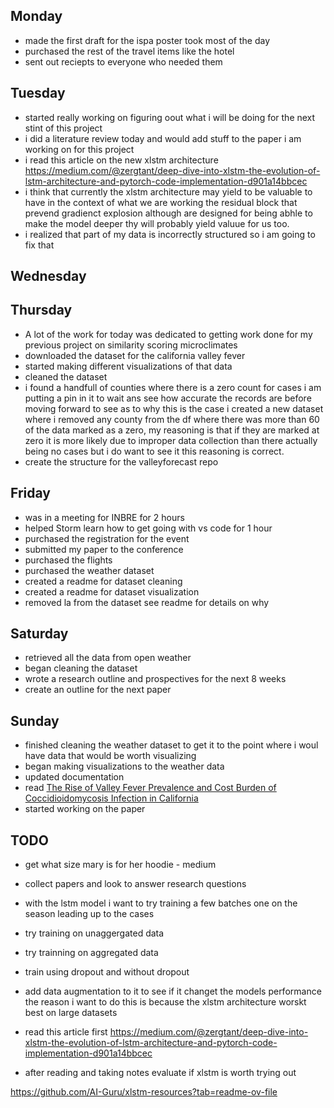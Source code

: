 ## Monday
- made the first draft for the ispa poster took most of the day
- purchased the rest of the travel items like the hotel
- sent out reciepts to everyone who needed them

## Tuesday
- started really working on figuring oout what i will be doing for the next stint of this project
- i did a literature review today and would add stuff to the paper i am working on for this project
- i read this article on the new xlstm architecture https://medium.com/@zergtant/deep-dive-into-xlstm-the-evolution-of-lstm-architecture-and-pytorch-code-implementation-d901a14bbcec
- i think that currently the xlstm architecture may yield to be valuable to have in the context of what we are working the residual block that prevend  gradienct explosion although are designed for being abhle to make the model deeper thy will probably yield valuue for us too.
- i realized that part of my data is incorrectly structured so i am going to fix that

## Wednesday

## Thursday
- A lot of the work for today was dedicated to getting work done for my previous project on similarity scoring microclimates
- downloaded the dataset for the california valley fever 
- started making different visualizations of that data 
- cleaned the dataset 
- i found a handfull of counties where there is a zero count for cases i am putting a pin in it to wait ans see how accurate the records are before moving forward to see as to why this is the case i created a new dataset where i removed any county from the df where there was more than 60 of the data marked as a zero, my reasoning is that if they are marked at zero it is more likely due to improper data collection than there actually being no cases but i do want to see it this reasoning is correct. 
- create the structure for the valleyforecast repo

## Friday 

- was in a meeting for INBRE for 2 hours
- helped Storm learn how to get going with vs code for 1 hour
- purchased the registration for the event
- submitted my paper to the conference
- purchased the flights
- purchased the weather dataset
- created a readme for dataset cleaning
- created a readme for dataset visualization
- removed la from the dataset see readme for details on why


## Saturday 

- retrieved all the data from open weather
- began cleaning the dataset 
- wrote a research outline and prospectives for the next 8 weeks 
- create an outline for the next paper


## Sunday

- finished cleaning the weather dataset to get it to the point where i woul have data that would be worth visualizing
- began making visualizations to the weather data
- updated documentation
- read [The Rise of Valley Fever Prevalence and Cost Burden of Coccidioidomycosis Infection in California](<../../papers/The Rise of Valley Fever Prevalence and Cost Burden of Coccidioidomycosis Infection in California.pdf>)
- started working on the paper

## TODO
- get what size mary is for her hoodie - medium
- collect papers and look to answer research questions
- with the lstm model i want to try training a few batches one on the season leading up to the cases
- try training on unaggergated data
- try trainning on aggregated data
- train using dropout and without dropout
- add data augmentation to it to see if it changet the models performance the reason i want to do this is because the xlstm architecture worskt best on large datasets



- read this article first
https://medium.com/@zergtant/deep-dive-into-xlstm-the-evolution-of-lstm-architecture-and-pytorch-code-implementation-d901a14bbcec
- after reading and taking notes evaluate if xlstm is worth trying out


https://github.com/AI-Guru/xlstm-resources?tab=readme-ov-file

